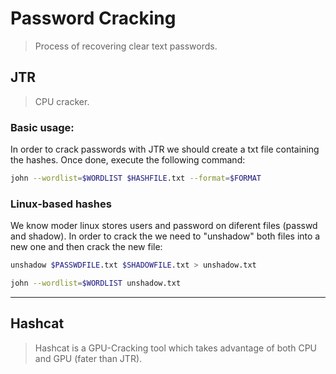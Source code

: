 # Password Cracking

> Process of recovering clear text passwords.

## JTR

> CPU cracker.

### Basic usage:

In order to crack passwords with JTR we should create a txt file containing the hashes. Once done, execute the following command:

```bash
john --wordlist=$WORDLIST $HASHFILE.txt --format=$FORMAT
```

### Linux-based hashes

We know moder linux stores users and password on diferent files (passwd and shadow). In order to crack the we need to "unshadow" both files into a new one and then crack the new file:

```bash
unshadow $PASSWDFILE.txt $SHADOWFILE.txt > unshadow.txt

john --wordlist=$WORDLIST unshadow.txt
```

_____ 

## Hashcat

> Hashcat is a GPU-Cracking tool which takes advantage of both CPU and GPU (fater than JTR).

